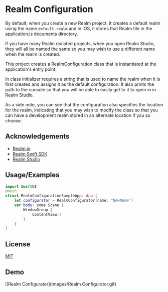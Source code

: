 
# Realm Configuration

By default, when you create a new Realm project, it creates a default realm using the name `default.realm` and in iOS, it stores that Realm file in the application;ls documents directory.

If you have many Realm realated projects, when you open Realm Studio, they will all be named the same so you may wish to use a different name when the realm is created.

This project creates a RealmConfiguration class that is instantiated at the application's entry point.

In class initializer requires a string that is used to name the realm when it is first created and assigns it as the default configuration.
It also prints the path to the console so that you will be able to easily get to it to open in in Realm Studio.

As a side note, you can see that the configuration also specifies the location for the realm, indicating that you may wish to modify the class so that you can have a development realm stored in an alternate location if you so choose.

## Acknowledgements

 - [Realm.io](https://realm.io)
 - [Realm Swift SDK](https://github.com/realm/realm-swift.git)
 - [Realm Studio](https://www.mongodb.com/docs/realm/studio/)


## Usage/Examples

```swift
import SwiftUI
@main
struct RealmConfigurationSampleApp: App {
    let configurator = RealmConfigurator(name: "NewName")
    var body: some Scene {
        WindowGroup {
            ContentView()
        }
    }
}
```


## License

[MIT](https://choosealicense.com/licenses/mit/)


## Demo

![Realm Configurator](Images/Realm Configurator.gif)

